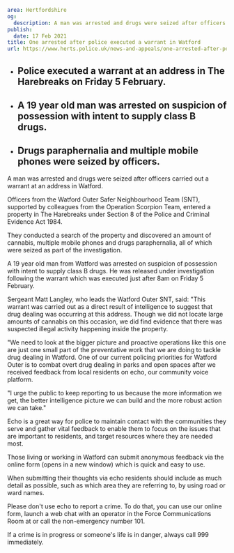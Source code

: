 ```yaml
area: Hertfordshire
og:
  description: A man was arrested and drugs were seized after officers carried out a warrant at an address in Watford.
publish:
  date: 17 Feb 2021
title: One arrested after police executed a warrant in Watford
url: https://www.herts.police.uk/news-and-appeals/one-arrested-after-police-executed-a-warrant-in-watford-1206c
```

* ## Police executed a warrant at an address in The Harebreaks on Friday 5 February.

 * ## A 19 year old man was arrested on suspicion of possession with intent to supply class B drugs.

 * ## Drugs paraphernalia and multiple mobile phones were seized by officers.

A man was arrested and drugs were seized after officers carried out a warrant at an address in Watford.

Officers from the Watford Outer Safer Neighbourhood Team (SNT), supported by colleagues from the Operation Scorpion Team, entered a property in The Harebreaks under Section 8 of the Police and Criminal Evidence Act 1984.

They conducted a search of the property and discovered an amount of cannabis, multiple mobile phones and drugs paraphernalia, all of which were seized as part of the investigation.

A 19 year old man from Watford was arrested on suspicion of possession with intent to supply class B drugs. He was released under investigation following the warrant which was executed just after 8am on Friday 5 February.

Sergeant Matt Langley, who leads the Watford Outer SNT, said: "This warrant was carried out as a direct result of intelligence to suggest that drug dealing was occurring at this address. Though we did not locate large amounts of cannabis on this occasion, we did find evidence that there was suspected illegal activity happening inside the property.

"We need to look at the bigger picture and proactive operations like this one are just one small part of the preventative work that we are doing to tackle drug dealing in Watford. One of our current policing priorities for Watford Outer is to combat overt drug dealing in parks and open spaces after we received feedback from local residents on echo, our community voice platform.

"I urge the public to keep reporting to us because the more information we get, the better intelligence picture we can build and the more robust action we can take."

Echo is a great way for police to maintain contact with the communities they serve and gather vital feedback to enable them to focus on the issues that are important to residents, and target resources where they are needed most.

Those living or working in Watford can submit anonymous feedback via the online form (opens in a new window) which is quick and easy to use.

When submitting their thoughts via echo residents should include as much detail as possible, such as which area they are referring to, by using road or ward names.

Please don't use echo to report a crime. To do that, you can use our online form, launch a web chat with an operator in the Force Communications Room at or call the non-emergency number 101.

If a crime is in progress or someone's life is in danger, always call 999 immediately.
